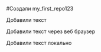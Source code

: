#Создали my_first_repo123

Добавили текст

Добавили текст через веб браузер

Добавили текст локально
